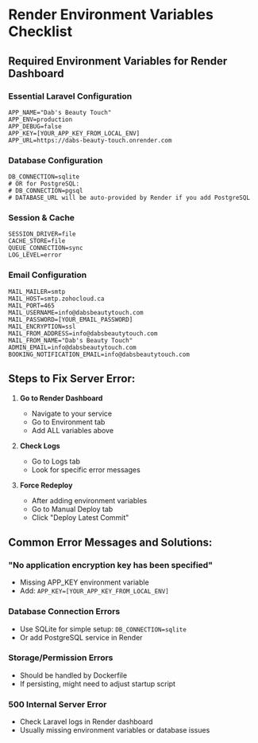 # Render Environment Variables Checklist

## Required Environment Variables for Render Dashboard

### Essential Laravel Configuration
```
APP_NAME="Dab's Beauty Touch"
APP_ENV=production
APP_DEBUG=false
APP_KEY=[YOUR_APP_KEY_FROM_LOCAL_ENV]
APP_URL=https://dabs-beauty-touch.onrender.com
```

### Database Configuration
```
DB_CONNECTION=sqlite
# OR for PostgreSQL:
# DB_CONNECTION=pgsql
# DATABASE_URL will be auto-provided by Render if you add PostgreSQL
```

### Session & Cache
```
SESSION_DRIVER=file
CACHE_STORE=file
QUEUE_CONNECTION=sync
LOG_LEVEL=error
```

### Email Configuration
```
MAIL_MAILER=smtp
MAIL_HOST=smtp.zohocloud.ca
MAIL_PORT=465
MAIL_USERNAME=info@dabsbeautytouch.com
MAIL_PASSWORD=[YOUR_EMAIL_PASSWORD]
MAIL_ENCRYPTION=ssl
MAIL_FROM_ADDRESS=info@dabsbeautytouch.com
MAIL_FROM_NAME="Dab's Beauty Touch"
ADMIN_EMAIL=info@dabsbeautytouch.com
BOOKING_NOTIFICATION_EMAIL=info@dabsbeautytouch.com
```

## Steps to Fix Server Error:

1. **Go to Render Dashboard**
   - Navigate to your service
   - Go to Environment tab
   - Add ALL variables above

2. **Check Logs**
   - Go to Logs tab
   - Look for specific error messages

3. **Force Redeploy**
   - After adding environment variables
   - Go to Manual Deploy tab
   - Click "Deploy Latest Commit"

## Common Error Messages and Solutions:

### "No application encryption key has been specified"
- Missing APP_KEY environment variable
- Add: `APP_KEY=[YOUR_APP_KEY_FROM_LOCAL_ENV]`

### Database Connection Errors
- Use SQLite for simple setup: `DB_CONNECTION=sqlite`
- Or add PostgreSQL service in Render

### Storage/Permission Errors
- Should be handled by Dockerfile
- If persisting, might need to adjust startup script

### 500 Internal Server Error
- Check Laravel logs in Render dashboard
- Usually missing environment variables or database issues
